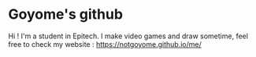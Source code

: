 # Goyome's github 

Hi ! I'm a student in Epitech. I make video games and draw sometime, feel free to check my website : https://notgoyome.github.io/me/ 
